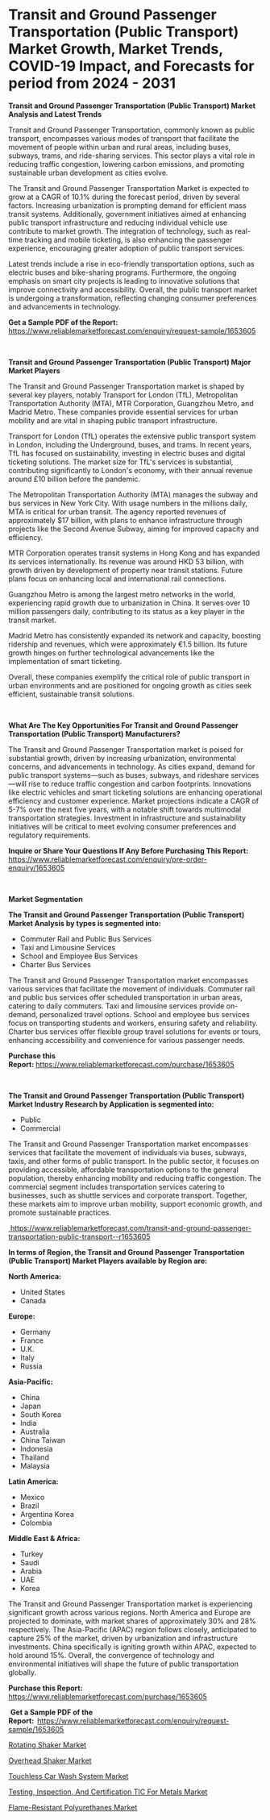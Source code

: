 <p><h1>Transit and Ground Passenger Transportation (Public Transport) Market Growth, Market Trends, COVID-19 Impact, and Forecasts for period from 2024 - 2031</h1></p><p><strong>Transit and Ground Passenger Transportation (Public Transport) Market Analysis and Latest Trends</strong></p>
<p><p>Transit and Ground Passenger Transportation, commonly known as public transport, encompasses various modes of transport that facilitate the movement of people within urban and rural areas, including buses, subways, trams, and ride-sharing services. This sector plays a vital role in reducing traffic congestion, lowering carbon emissions, and promoting sustainable urban development as cities evolve.</p><p>The Transit and Ground Passenger Transportation Market is expected to grow at a CAGR of 10.1% during the forecast period, driven by several factors. Increasing urbanization is prompting demand for efficient mass transit systems. Additionally, government initiatives aimed at enhancing public transport infrastructure and reducing individual vehicle use contribute to market growth. The integration of technology, such as real-time tracking and mobile ticketing, is also enhancing the passenger experience, encouraging greater adoption of public transport services.</p><p>Latest trends include a rise in eco-friendly transportation options, such as electric buses and bike-sharing programs. Furthermore, the ongoing emphasis on smart city projects is leading to innovative solutions that improve connectivity and accessibility. Overall, the public transport market is undergoing a transformation, reflecting changing consumer preferences and advancements in technology.</p></p>
<p><strong>Get a Sample PDF of the Report:&nbsp;</strong> <a href="https://www.reliablemarketforecast.com/enquiry/request-sample/1653605?utm_campaign=1117&utm_medium=2&utm_source=Github&utm_content=ia&utm_term=06112024&utm_id=transit-and-ground-passenger-transportation-public-transport">https://www.reliablemarketforecast.com/enquiry/request-sample/1653605</a></p>
<p>&nbsp;</p>
<p><strong>Transit and Ground Passenger Transportation (Public Transport) Major Market Players</strong></p>
<p><p>The Transit and Ground Passenger Transportation market is shaped by several key players, notably Transport for London (TfL), Metropolitan Transportation Authority (MTA), MTR Corporation, Guangzhou Metro, and Madrid Metro. These companies provide essential services for urban mobility and are vital in shaping public transport infrastructure.</p><p>Transport for London (TfL) operates the extensive public transport system in London, including the Underground, buses, and trams. In recent years, TfL has focused on sustainability, investing in electric buses and digital ticketing solutions. The market size for TfL's services is substantial, contributing significantly to London's economy, with their annual revenue around £10 billion before the pandemic.</p><p>The Metropolitan Transportation Authority (MTA) manages the subway and bus services in New York City. With usage numbers in the millions daily, MTA is critical for urban transit. The agency reported revenues of approximately $17 billion, with plans to enhance infrastructure through projects like the Second Avenue Subway, aiming for improved capacity and efficiency.</p><p>MTR Corporation operates transit systems in Hong Kong and has expanded its services internationally. Its revenue was around HKD 53 billion, with growth driven by development of property near transit stations. Future plans focus on enhancing local and international rail connections.</p><p>Guangzhou Metro is among the largest metro networks in the world, experiencing rapid growth due to urbanization in China. It serves over 10 million passengers daily, contributing to its status as a key player in the transit market.</p><p>Madrid Metro has consistently expanded its network and capacity, boosting ridership and revenues, which were approximately €1.5 billion. Its future growth hinges on further technological advancements like the implementation of smart ticketing.</p><p>Overall, these companies exemplify the critical role of public transport in urban environments and are positioned for ongoing growth as cities seek efficient, sustainable transit solutions.</p></p>
<p>&nbsp;</p>
<p><strong>What Are The Key Opportunities For Transit and Ground Passenger Transportation (Public Transport) Manufacturers?</strong></p>
<p><p>The Transit and Ground Passenger Transportation market is poised for substantial growth, driven by increasing urbanization, environmental concerns, and advancements in technology. As cities expand, demand for public transport systems—such as buses, subways, and rideshare services—will rise to reduce traffic congestion and carbon footprints. Innovations like electric vehicles and smart ticketing solutions are enhancing operational efficiency and customer experience. Market projections indicate a CAGR of 5-7% over the next five years, with a notable shift towards multimodal transportation strategies. Investment in infrastructure and sustainability initiatives will be critical to meet evolving consumer preferences and regulatory requirements.</p></p>
<p><strong>Inquire or Share Your Questions If Any Before Purchasing This Report:</strong> <a href="https://www.reliablemarketforecast.com/enquiry/pre-order-enquiry/1653605?utm_campaign=1117&utm_medium=2&utm_source=Github&utm_content=ia&utm_term=06112024&utm_id=transit-and-ground-passenger-transportation-public-transport">https://www.reliablemarketforecast.com/enquiry/pre-order-enquiry/1653605</a></p>
<p>&nbsp;</p>
<p><strong>Market Segmentation</strong></p>
<p><strong>The Transit and Ground Passenger Transportation (Public Transport) Market Analysis by types is segmented into:</strong></p>
<p><ul><li>Commuter Rail and Public Bus Services</li><li>Taxi and Limousine Services</li><li>School and Employee Bus Services</li><li>Charter Bus Services</li></ul></p>
<p><p>The Transit and Ground Passenger Transportation market encompasses various services that facilitate the movement of individuals. Commuter rail and public bus services offer scheduled transportation in urban areas, catering to daily commuters. Taxi and limousine services provide on-demand, personalized travel options. School and employee bus services focus on transporting students and workers, ensuring safety and reliability. Charter bus services offer flexible group travel solutions for events or tours, enhancing accessibility and convenience for various passenger needs.</p></p>
<p><strong>Purchase this Report:&nbsp;</strong><a href="https://www.reliablemarketforecast.com/purchase/1653605?utm_campaign=1117&utm_medium=2&utm_source=Github&utm_content=ia&utm_term=06112024&utm_id=transit-and-ground-passenger-transportation-public-transport">https://www.reliablemarketforecast.com/purchase/1653605</a></p>
<p>&nbsp;</p>
<p><strong>The Transit and Ground Passenger Transportation (Public Transport) Market Industry Research by Application is segmented into:</strong></p>
<p><ul><li>Public</li><li>Commercial</li></ul></p>
<p><p>The Transit and Ground Passenger Transportation market encompasses services that facilitate the movement of individuals via buses, subways, taxis, and other forms of public transport. In the public sector, it focuses on providing accessible, affordable transportation options to the general population, thereby enhancing mobility and reducing traffic congestion. The commercial segment includes transportation services catering to businesses, such as shuttle services and corporate transport. Together, these markets aim to improve urban mobility, support economic growth, and promote sustainable practices.</p></p>
<p><a href="https://www.reliablemarketforecast.com/transit-and-ground-passenger-transportation-public-transport--r1653605?utm_campaign=1117&utm_medium=2&utm_source=Github&utm_content=ia&utm_term=06112024&utm_id=transit-and-ground-passenger-transportation-public-transport">&nbsp;https://www.reliablemarketforecast.com/transit-and-ground-passenger-transportation-public-transport--r1653605</a></p>
<p><strong>In terms of Region, the Transit and Ground Passenger Transportation (Public Transport) Market Players available by Region are:</strong></p>
<p>
    <p> <strong> North America: </strong>
        <ul>
            <li>United States</li>
            <li>Canada</li>
        </ul>
        </p> 
    <p> <strong> Europe: </strong>
        <ul>
            <li>Germany</li>
            <li>France</li>
            <li>U.K.</li>
            <li>Italy</li>
            <li>Russia</li>
        </ul>
        </p> 
    <p> <strong> Asia-Pacific: </strong>
        <ul>
            <li>China</li>
            <li>Japan</li>
            <li>South Korea</li>
            <li>India</li>
            <li>Australia</li>
            <li>China Taiwan</li>
            <li>Indonesia</li>
            <li>Thailand</li>
            <li>Malaysia</li>
        </ul>
        </p> 
    <p> <strong> Latin America: </strong>
        <ul>
            <li>Mexico</li>
            <li>Brazil</li>
            <li>Argentina Korea</li>
            <li>Colombia</li>
        </ul>
        </p> 
    <p> <strong> Middle East & Africa: </strong>
        <ul>
            <li>Turkey</li>
            <li>Saudi</li>
            <li>Arabia</li>
            <li>UAE</li>
            <li>Korea</li>
        </ul>
    </p>
    </p>
<p><p>The Transit and Ground Passenger Transportation market is experiencing significant growth across various regions. North America and Europe are projected to dominate, with market shares of approximately 30% and 28% respectively. The Asia-Pacific (APAC) region follows closely, anticipated to capture 25% of the market, driven by urbanization and infrastructure investments. China specifically is igniting growth within APAC, expected to hold around 15%. Overall, the convergence of technology and environmental initiatives will shape the future of public transportation globally.</p></p>
<p><strong>Purchase this Report: </strong><a href="https://www.reliablemarketforecast.com/purchase/1653605?utm_campaign=1117&utm_medium=2&utm_source=Github&utm_content=ia&utm_term=06112024&utm_id=transit-and-ground-passenger-transportation-public-transport">https://www.reliablemarketforecast.com/purchase/1653605</a></p>
<p>&nbsp;<strong>Get a Sample PDF of the Report:&nbsp;&nbsp;</strong><a href="https://www.reliablemarketforecast.com/enquiry/request-sample/1653605?utm_campaign=1117&utm_medium=2&utm_source=Github&utm_content=ia&utm_term=06112024&utm_id=transit-and-ground-passenger-transportation-public-transport">https://www.reliablemarketforecast.com/enquiry/request-sample/1653605</a></p>
<p><strong></strong></p>
<p><p><a href="https://issuu.com/reportprime-2/docs/rotating-shaker-market-size-2030.pp_754c7808bcae59?utm_campaign=1117&utm_medium=2&utm_source=Github&utm_content=ia&utm_term=06112024&utm_id=transit-and-ground-passenger-transportation-public-transport">Rotating Shaker Market</a></p><p><a href="https://issuu.com/reportprime-2/docs/overhead-shaker-market-size-2030.pp_5c2627cab4d589?utm_campaign=1117&utm_medium=2&utm_source=Github&utm_content=ia&utm_term=06112024&utm_id=transit-and-ground-passenger-transportation-public-transport">Overhead Shaker Market</a></p><p><a href="https://github.com/AKSHATREPORTPRIME/Market-Research-Report-List-6/blob/main/touchless-car-wash-system-market.md?utm_campaign=1117&utm_medium=2&utm_source=Github&utm_content=ia&utm_term=06112024&utm_id=transit-and-ground-passenger-transportation-public-transport">Touchless Car Wash System Market</a></p><p><a href="https://www.linkedin.com/pulse/future-trends-global-testing-inspection-certification-tic-metals-khvqc?utm_campaign=1117&utm_medium=2&utm_source=Github&utm_content=ia&utm_term=06112024&utm_id=transit-and-ground-passenger-transportation-public-transport">Testing, Inspection, And Certification TIC For Metals Market</a></p><p><a href="https://www.linkedin.com/pulse/flame-resistant-polyurethanes-momentum-charting-138-cagr-xwvqe?utm_campaign=1117&utm_medium=2&utm_source=Github&utm_content=ia&utm_term=06112024&utm_id=transit-and-ground-passenger-transportation-public-transport">Flame-Resistant Polyurethanes Market</a></p></p>